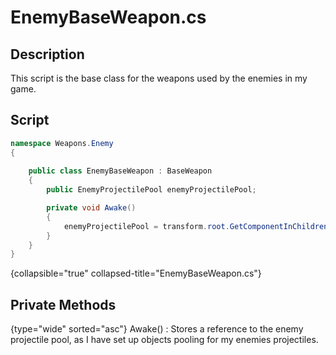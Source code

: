 # EnemyBaseWeapon.cs
<show-structure depth="2" />

## Description
This script is the base class for the weapons used by the enemies in my game. 

## Script
```C#
namespace Weapons.Enemy
{
    
    public class EnemyBaseWeapon : BaseWeapon
    {
        public EnemyProjectilePool enemyProjectilePool;

        private void Awake()
        {
            enemyProjectilePool = transform.root.GetComponentInChildren<EnemyProjectilePool>();
        }
    }
}
```
{collapsible="true" collapsed-title="EnemyBaseWeapon.cs"}

## Private Methods

{type="wide" sorted="asc"}
Awake()
: Stores a reference to the enemy projectile pool, as I have set up objects pooling for my enemies projectiles.